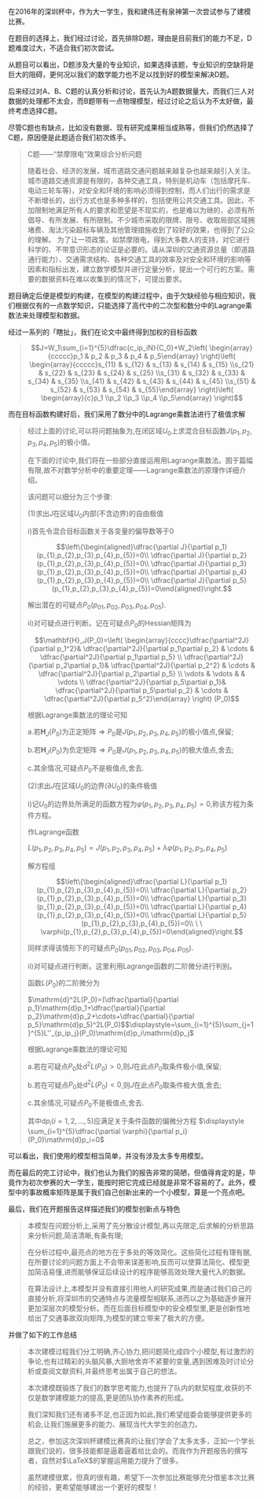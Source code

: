 在2016年的深圳杯中，作为大一学生，我和建伟还有泉神第一次尝试参与了建模比赛。

在题目的选择上，我们经过讨论，首先排除D题，理由是目前我们的能力不足，D题难度过大，不适合我们初次尝试。

从题目可以看出，D题涉及大量的专业知识，如果选择该题，专业知识的空缺将是巨大的阻碍，更何况以我们的数学能力也不足以找到好的模型来解决D题。

后来经过对A、B、C题的认真分析和讨论，首先认为A题数据量大，而我们三人对数据的处理都不太会，而B题带有一点物理模型，经过讨论之后认为不太好做，最终考虑选择C题。

尽管C题也有缺点，比如没有数据、现有研究成果相当成熟等，但我们仍然选择了C题，原因便是此题适合我们初次练手。

> C题——“禁摩限电”效果综合分析问题
>
> 随着社会、经济的发展，城市道路交通问题越来越复杂也越来越引入关注。城市道路交通资源是有限的，各种交通工具，特别是机动车（包括摩托车、电动三轮车等)，对安全和环境的影响必须得到控制，而人们出行的需求是不断增长的，出行方式也是多种多样的，包括使用公共交通工具。因此，不加限制地满足所有人的要求和愿望是不现实的，也是难以为继的，必须有所倡导、有所发展、有所限制。不少城市采取的限牌、限号、收取局部区域拥堵费、淘汰污染超标车辆及其他管理措施收到了较好的效果，也得到了公众的理解。
> 为了让一项政策，如禁摩限电，得到大多数人的支持，对它进行科学的、不带意识形态的论证是必要的。请从深圳的交通资源总量（即道路通行能力）、交通需求结构、各种交通工具的效率及对安全和环境的影响等因素和指标出发，建立数学模型并进行定量分析，提出一个可行的方案。需要的数据资料在难以收集到的情况下，可提出要求。

题目确定后便是模型的构建，在模型的构建过程中，由于欠缺经验与相应知识，我们根据仅有的一点数学知识，只能选择了高代中的二次型和数分中的Lagrange乘数法来处理模型和数据。

经过一系列的「瞎扯」，我们在论文中最终得到加权的目标函数

>$$J=W_1\sum_{i=1}^{5}\dfrac{c_ip_iN}{C_0}+W_2\left( \begin{array}{ccccc}p_1 & p_2 & p_3 & p_4 & p_5\end{array} \right)\left( \begin{array}{ccccc}s_{11} & s_{12} & s_{13} & s_{14} & s_{15} \\s_{21} & s_{22} & s_{23} & s_{24} & s_{25} \\s_{31} & s_{32} & s_{33} & s_{34} & s_{35} \\s_{41} & s_{42} & s_{43} & s_{44} & s_{45} \\s_{51} & s_{52} & s_{53} & s_{54} & s_{55}\end{array} \right)\left( \begin{array}{c}p_1 \\p_2 \\p_3 \\p_4 \\p_5\end{array} \right)$$

而在目标函数构建好后，我们采用了数分中的Lagrange乘数法进行了极值求解

> 经过上面的讨论,可以将问题抽象为,在闭区域$U_0$上求混合目标函数$J(p_{1},p_{2},p_{3},p_{4},p_{5})$的极小值。
>
> 在下面的讨论中,我们将在一些部分直接运用用Lagrange乘数法。囿于篇幅有限,故不对数学分析中的重要定理——Lagrange乘数法的原理作详细介绍。
>
> 该问题可以细分为三个步骤:
>
> (1)求出$J$在区域$U_0$内部(不含边界)的自由极值
>
> i)首先令混合目标函数关于各变量的偏导数等于0
>
>$$\left\{\begin{aligned}\dfrac{\partial J}{\partial p_1}(p_{1},p_{2},p_{3},p_{4},p_{5})=0\\ \dfrac{\partial J}{\partial p_2}(p_{1},p_{2},p_{3},p_{4},p_{5})=0\\ \dfrac{\partial J}{\partial p_3}(p_{1},p_{2},p_{3},p_{4},p_{5})=0\\ \dfrac{\partial J}{\partial p_4}(p_{1},p_{2},p_{3},p_{4},p_{5})=0\\ \dfrac{\partial J}{\partial p_5}(p_{1},p_{2},p_{3},p_{4},p_{5})=0\end{aligned}\right.$$
>
> 解出潜在的可疑点$P_0(p_{01},p_{02},p_{03},p_{04},p_{05})$.
>
> ii)对可疑点进行判断。记在可疑点$P_0$的Hessian矩阵为
>
>$$\mathbf{H}_J(P_0)=\left( \begin{array}{cccc}\dfrac{\partial^2J}{\partial p_1^2}& \dfrac{\partial^2J}{\partial p_1\partial p_2} & \cdots & \dfrac{\partial^2J}{\partial p_1\partial p_5} \\ \dfrac{\partial^2J}{\partial p_2\partial p_1}& \dfrac{\partial^2J}{\partial p_2^2} & \cdots & \dfrac{\partial^2J}{\partial p_2\partial p_5} \\ \vdots & \vdots & & \vdots \\ \dfrac{\partial^2J}{\partial p_5\partial p_1}& \dfrac{\partial^2J}{\partial p_5\partial p_2} & \cdots & \dfrac{\partial^2J}{\partial p_5^2}\end{array} \right) (P_0)$$
>
> 根据Lagrange乘数法的理论可知
>
> a.若$\mathbf{H}_J(P_0)$为正定矩阵$\Rightarrow P_0$是$J(p_{1},p_{2},p_{3},p_{4},p_{5})$的极小值点,保留;
>
> b.若$\mathbf{H}_J(P_0)$为负定矩阵$\Rightarrow P_0$是$J(p_{1},p_{2},p_{3},p_{4},p_{5})$的极大值点,舍去;
>
> c.其余情况,可疑点$P_0$不是极值点,舍去.
>
> (2)求出$J$在区域$U_0$的边界($\partial U_0$)的条件极值
>
> i)记$U_0$的边界处所满足的函数方程为$\varphi (p_{1},p_{2},p_{3},p_{4},p_{5})=0$,称该方程为条件方程。
>
> 作Lagrange函数
>
>$L(p_{1},p_{2},p_{3},p_{4},p_{5})=J(p_{1},p_{2},p_{3},p_{4},p_{5})+\lambda \varphi(p_{1},p_{2},p_{3},p_{4},p_{5})$
>
> 解方程组
>
>$$\left\{\begin{aligned}\dfrac{\partial L}{\partial p_1}(p_{1},p_{2},p_{3},p_{4},p_{5})=0\\ \dfrac{\partial L}{\partial p_2}(p_{1},p_{2},p_{3},p_{4},p_{5})=0\\ \dfrac{\partial L}{\partial p_3}(p_{1},p_{2},p_{3},p_{4},p_{5})=0\\ \dfrac{\partial L}{\partial p_4}(p_{1},p_{2},p_{3},p_{4},p_{5})=0\\ \dfrac{\partial L}{\partial p_5}(p_{1},p_{2},p_{3},p_{4},p_{5})=0\\ \ \ \varphi(p_{1},p_{2},p_{3},p_{4},p_{5})=0\end{aligned}\right.$$
>
> 同样求得该情形下的可疑点$P_0(p_{01},p_{02},p_{03},p_{04},p_{05})$.
>
> ii)对可疑点进行判断。这里利用Lagrange函数的二阶微分进行判别。
>
> 函数$L(P_0)$的二阶微分为
>
>$\mathrm{d}^2L(P_0)=(\dfrac{\partial}{\partial p_1}\mathrm{d}p_1+\dfrac{\partial}{\partial p_2}\mathrm{d}p_2+\cdots+\dfrac{\partial}{\partial p_5}\mathrm{d}p_5)^2L(P_0)$$\displaystyle=\sum_{i=1}^{5}\sum_{j=1}^{5}L''_{p_ip_j}(P_0)\mathrm{d}p_i\mathrm{d}p_j$
>
> 根据Lagrange乘数法的理论可知
>
> a.若在可疑点$P_0$处$\mathrm{d}^2L(P_0)>0$,则$J$在此点$P_0$取条件极小值,保留;
>
> b.若在可疑点$P_0$处$\mathrm{d}^2L(P_0)<0$,则$J$在此点$P_0$取条件极大值,舍去;
>
> c.其余情况,可疑点$P_0$不是极值点,舍去.
>
> 其中$\mathrm{d}p_i(i=1,2,\ldots,5)$应满足关于条件函数的偏微分方程
>$\displaystyle \sum_{i=1}^{5}\dfrac{\partial \varphi}{\partial p_i}(P_0)\mathrm{d}p_i=0$

可以看出，我们使用的模型相当简单，并没有涉及太多专用模型。

而在最后的完工讨论中，我们也认为我们的报告非常的简陋，但值得肯定的是，毕竟作为初次参赛的大一学生，能按时把它完成已经就是非常不容易的了。此外，模型中的事故概率矩阵是属于我们自己创新出来的一个小模型，算是一个亮点吧。

最后，我们在开题报告这样描述我们的模型创新点与特色

> 本模型在问题分析上,采用了先分散设计模型,再以先限定,后求解的分析思路来分析问题,简洁清晰,有条有理;
>
> 在分析过程中,最亮点的地方在于多处的等效简化。这些简化过程有理有据,在所要讨论的问题方面上不会带来误差影响,反而可以使算法简化、模型更加简洁易懂,进而能够保证后续设计的程序能够高效处理大量代入的数据。
>
> 在算法设计上,本模型并没有直接引用他人的研究成果,而是通过我们自己的直接分析,将深圳市的交通特点与流量模型相联系,进而以之为基础逐步展开更加深层次的模型分析。而在后面目标模型中的安全模型里,更是创新性地给出了交通事故双向矩阵,为模型的建立带来了极大的方便。

并做了如下的工作总结

> 本次建模过程我们分工明确,齐心协力,把问题简化成四个小模型,有过激烈的争论,也有过精彩的头脑风暴,大胆地舍弃不紧要的变量,遇到困难及时讨论分析或查阅文献资料,并最终思考出属于自己的想法。
>
> 本次建模既锻炼了我们的数学思考能力,也提升了队内的默契程度,收获的不仅是数学建模能力的提高,更是团队协作素养的形成。
>
> 我们深知我们还有诸多不足,也正因为如此,我们希望组委会能够提供更多的机会,让我们施展更多的能力、展现当代大学生的创造力。
>
> 总之，参加这次深圳杯建模比赛真的让我们学会了太多太多，正如一个学长跟我们说的，很多技能都是逼着逼着给比会的。而我作为开题报告的撰写者，自然对$\LaTeX$的掌握运用能力提升了很多。
>
> 虽然建模很累，但真的很有趣，希望下一次参加比赛能够充分借鉴本次比赛的经验，更希望能够建出一个更好的模型！


